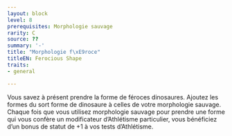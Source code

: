 ```yaml
---
layout: block
level: 8
prerequisites: Morphologie sauvage
rarity: C
source: ??
summary: '-'
title: "Morphologie f\xE9roce"
titleEN: Ferocious Shape
traits:
- general

---
```


<p>Vous savez à présent prendre la forme de féroces dinosaures. Ajoutez les formes du sort forme de dinosaure à celles de votre morphologie sauvage. Chaque fois que vous utilisez morphologie sauvage pour prendre une forme qui vous confère un modificateur d’Athlétisme particulier, vous bénéficiez d’un bonus de statut de +1 à vos tests d’Athlétisme.</p>